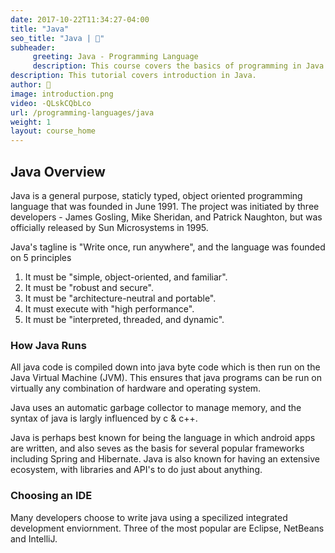 ```yaml
---
date: 2017-10-22T11:34:27-04:00
title: "Java"
seo_title: "Java | 🦒"
subheader:
     greeting: Java - Programming Language
     description: This course covers the basics of programming in Java. Work your way through the videos/articles and I'll teach you everything you need to know to start your programming journey!
description: This tutorial covers introduction in Java.
author: 🦒
image: introduction.png
video: -QLskCQbLco
url: /programming-languages/java
weight: 1
layout: course_home
---
```


## Java Overview

Java is a general purpose, staticly typed, object oriented programming language
that was founded in June 1991. The project was initiated by three
developers - James Gosling, Mike Sheridan, and Patrick Naughton, but
was officially released by Sun Microsystems in 1995.

Java's tagline is "Write once, run anywhere", and the language was
founded on 5 principles

1. It must be "simple, object-oriented, and familiar".
2. It must be "robust and secure".
3. It must be "architecture-neutral and portable".
4. It must execute with "high performance".
5. It must be "interpreted, threaded, and dynamic".

### How Java Runs

All java code is compiled down into java byte code which is then
run on the Java Virtual Machine (JVM). This ensures that java programs
can be run on virtually any combination of hardware and operating
system.

Java uses an automatic garbage collector to manage memory, and the
syntax of java is largly influenced by c & c++.

Java is perhaps best known for being the language in which android
apps are written, and also seves as the basis for several popular
frameworks including Spring and Hibernate. Java is also known for
having an extensive ecosystem, with libraries and API's to do just
about anything.

### Choosing an IDE

Many developers choose to write java using a specilized integrated
development enviornment. Three of the most popular are Eclipse,
NetBeans and IntelliJ.